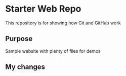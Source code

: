 # Starter Web Repo

This repository is for showing how Git and GitHub work

## Purpose

Sample website with plenty of files for demos

## My changes